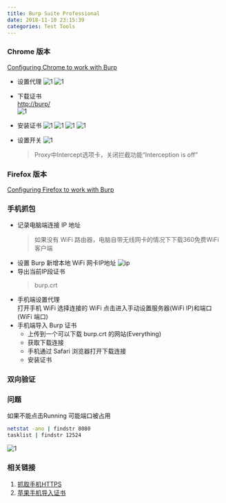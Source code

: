 ```yaml
---
title: Burp Suite Professional
date: 2018-11-10 23:15:39  
categories: Test Tools  
---
```


### Chrome 版本

[Configuring Chrome to work with Burp](https://portswigger.net/support/configuring-chrome-to-work-with-burp)

- 设置代理
  ![1](/assets/posts/20200328214331.png)
  ![1](/assets/posts/20200328214450.png)
- 下载证书  
  <http://burp/>  
  ![1](/assets/posts/20200328214480.png)

- 安装证书
  ![1](/assets/posts/20200328214554.png)
  ![1](/assets/posts/20200328214627.png)
  ![1](/assets/posts/20200328214724.png)
  ![1](/assets/posts/20200328214809.png)

- 设置开关
![1](/assets/posts/20200328220216.png)
  > Proxy中Intercept选项卡，关闭拦截功能“Interception is off”  

### Firefox 版本  

[Configuring Firefox to work with Burp](https://portswigger.net/support/configuring-firefox-to-work-with-burp)

### 手机抓包

- 记录电脑端连接 IP 地址
  > 如果没有 WiFi 路由器，电脑自带无线网卡的情况下下载360免费WiFi客户端
- 设置 Burp 新增本地 WiFi 网卡IP地址
  ![ip](/assets/posts/20200328225511.png)
- 导出当前IP段证书
  > burp.crt
- 手机端设置代理  
  打开手机 WiFi 选择连接的 WiFi 点击进入手动设置服务器(WiFi IP)和端口(WiFi 端口)
- 手机端导入 Burp 证书  
  - 上传到一个可以下载 burp.crt 的网站(Everything)
  - 获取下载连接
  - 手机通过 Safari 浏览器打开下载连接
  - 安装证书

### 双向验证


### 问题

  如果不能点击Running 可能端口被占用
  ```sh
  netstat -ano | findstr 8080
  tasklist | findstr 12524
  ```
  ![1](/assets/posts/20220610220242.png)

### 相关链接

1. [抓取手机HTTPS](https://blog.csdn.net/qq_29277155/article/details/52548630)  
2. [苹果手机导入证书](http://blog.sina.com.cn/s/blog_a03baecd0102xc7l.html)

